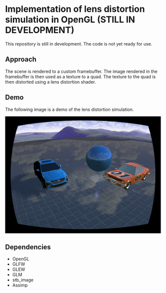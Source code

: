 # Implementation of lens distortion simulation in OpenGL (STILL IN DEVELOPMENT)

This repository is still in development. The code is not yet ready for use.

## Approach
The scene is rendered to a custom framebuffer. 
The image rendered in the framebuffer is then used as a texture to a quad.
The texture to the quad is then distorted using a lens distortion shader.

## Demo
The following image is a demo of the lens distortion simulation.

![Demo](Screenshots/demo_radial_distortion.png)


## Dependencies
- OpenGL
- GLFW
- GLEW
- GLM
- stb_image
- Assimp

